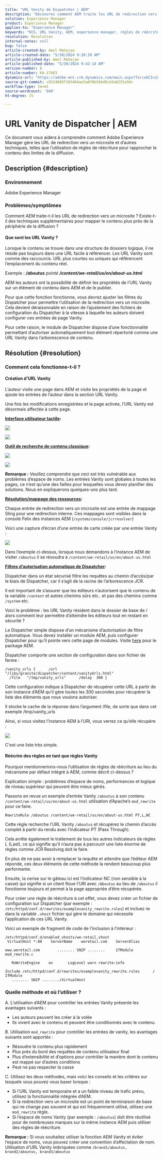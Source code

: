 ```yaml
---
title: "URL Vanity de Dispatcher | AEM"
description: "Découvrez comment AEM traite les URL de redirection vers un microsite et certaines techniques supplémentaires, telles que l’utilisation de règles de réécriture pour mapper le contenu plus près de la périphérie de la diffusion."
solution: Experience Manager
product: Experience Manager
applies-to: "Experience Manager"
keywords: "KCS, URL Vanity, AEM, experience manager, règles de réécriture, dispatcher"
resolution: Resolution
internal-notes: null
bug: false
article-created-by: Amol Mahajan
article-created-date: "5/30/2024 9:38:39 AM"
article-published-by: Amol Mahajan
article-published-date: "5/30/2024 9:42:14 AM"
version-number: 6
article-number: KA-17463
dynamics-url: "https://adobe-ent.crm.dynamics.com/main.aspx?forceUCI=1&pagetype=entityrecord&etn=knowledgearticle&id=6e944764-681e-ef11-840a-6045bd06fa9d"
source-git-commit: c0324009f303464ae5a0f8b594d9cb3a8255a50c
workflow-type: tm+mt
source-wordcount: '949'
ht-degree: 1%

---
```


# URL Vanity de Dispatcher | AEM


Ce document vous aidera à comprendre comment Adobe Experience Manager gère les URL de redirection vers un microsite et d’autres techniques, telles que l’utilisation de règles de réécriture pour rapprocher le contenu des limites de la diffusion.

## Description {#description}


### <b>Environnement</b>

Adobe Experience Manager



### <b>Problèmes/symptômes</b>

Comment AEM traite-t-il les URL de redirection vers un microsite ? Existe-t-il des techniques supplémentaires pour mapper le contenu plus près de la périphérie de la diffusion ?

#### Que sont les URL Vanity ?

Lorsque le contenu se trouve dans une structure de dossiers logique, il ne réside pas toujours dans une URL facile à référencer. Les URL Vanity sont comme des raccourcis. URL plus courtes ou uniques qui référencent l’emplacement du contenu réel.

Exemple : <b>*/aboutus</b> pointé <b>/content/we-retail/us/en/about-us.html</b>*

AEM les auteurs ont la possibilité de définir les propriétés de l’URL Vanity sur un élément de contenu dans AEM et de le publier.

Pour que cette fonction fonctionne, vous devrez ajuster les filtres du Dispatcher pour permettre l’utilisation de la redirection vers un microsite. Cela devient déraisonnable en raison de l’ajustement des fichiers de configuration du Dispatcher à la vitesse à laquelle les auteurs doivent configurer ces entrées de page Vanity.

Pour cette raison, le module de Dispatcher dispose d’une fonctionnalité permettant d’autoriser automatiquement tout élément répertorié comme une URL Vanity dans l’arborescence de contenu.


## Résolution {#resolution}


### Comment cela fonctionne-t-il ?

#### Création d’URL Vanity

L’auteur visite une page dans AEM et visite les propriétés de la page et ajoute les entrées de l’auteur dans la section URL Vanity.

Une fois les modifications enregistrées et la page activée, l’URL Vanity est désormais affectée à cette page.

<b><u>Interface utilisateur tactile</u>:</b>

![](assets/c1e59dbd-38b4-ed11-83fe-6045bd006149.png)

![](assets/c3e59dbd-38b4-ed11-83fe-6045bd006149.png)

<b><u>Outil de recherche de contenu classique</u>:</b>

![](assets/c2e59dbd-38b4-ed11-83fe-6045bd006149.png)

![](assets/c4e59dbd-38b4-ed11-83fe-6045bd006149.png)

<b>Remarque :</b> Veuillez comprendre que ceci est très vulnérable aux problèmes d’espace de noms. Les entrées Vanity sont globales à toutes les pages, ce n’est qu’une des failles pour lesquelles vous devez planifier des solutions. Nous en expliquerons quelques-uns plus tard.

<b><u>Résolution/mappage des ressources</u>:</b>

Chaque entrée de redirection vers un microsite est une entrée de mappage Sling pour une redirection interne. Ces mappages sont visibles dans la console Felix des instances AEM (`/system/console/jcrresolver`)

Voici une capture d’écran d’une entrée de carte créée par une entrée Vanity :

![](assets/c5e59dbd-38b4-ed11-83fe-6045bd006149.png)

Dans l’exemple ci-dessus, lorsque nous demandons à l’instance AEM de visiter `/aboutus` il se résoudra à `/content/we-retail/us/en/about-us.html`

<b><u>Filtres d’autorisation automatique de Dispatcher</u>:</b>

Dispatcher dans un état sécurisé filtre les requêtes au chemin d’accès/par le biais de Dispatcher, car il s’agit de la racine de l’arborescence JCR.

Il est important de s’assurer que les éditeurs n’autorisent que le contenu de la variable `/content` et autres chemins sûrs etc.. et pas des chemins comme `/system` etc.

Voici le problème : les URL Vanity résident dans le dossier de base de / alors comment leur permettre d’atteindre les éditeurs tout en restant en sécurité ?

Le Dispatcher simple dispose d’un mécanisme d’autorisation de filtre automatique. Vous devez installer un module AEM, puis configurer Dispatcher pour qu’il pointe vers cette page de modules. Visite [here](https://experience.adobe.com/#/downloads/content/software-distribution/en/aem.html?package=/content/software-distribution/en/details.html/content/dam/aem/public/adobe/packages/granite/vanityurls-components) pour le package AEM.

Dispatcher comporte une section de configuration dans son fichier de ferme :


```
/vanity_urls {      /url    "/libs/granite/dispatcher/content/vanityUrls.html"
  /file   "/tmp/vanity_urls"      /delay  300 }
```


Cette configuration indique à Dispatcher de récupérer cette URL à partir de son instance d’AEM qu’il gère toutes les 300 secondes pour récupérer la liste des éléments que nous voulons autoriser.

Il stocke le cache de la réponse dans l’argument /file, de sorte que dans cet exemple /tmp/vanity_urls

Ainsi, si vous visitez l’instance AEM à l’URI, vous verrez ce qu’elle récupère :

![](assets/c6e59dbd-38b4-ed11-83fe-6045bd006149.png)

C&#39;est une liste très simple.

#### Réécrire des règles en tant que règles Vanity

Pourquoi mentionnerions-nous l’utilisation de règles de réécriture au lieu du mécanisme par défaut intégré à AEM, comme décrit ci-dessus ?

Explication simple : problèmes d’espace de noms, performances et logique de niveau supérieur qui peuvent être mieux gérés.

Passons en revue un exemple d’entrée Vanity `/aboutus` à son contenu `/content/we-retail/us/en/about-us.html` utilisation d’Apache’s `mod_rewrite` pour ce faire.

`RewriteRule /aboutus /content/we-retail/us/en/about-us.html PT,L,NC`

Cette règle recherche l’URL Vanity `/aboutus` et récupérez le chemin d’accès complet à partir du rendu avec l’indicateur PT (Pass Through).

Cela arrête également le traitement de tous les autres indicateurs de règles L (Last), ce qui signifie qu’il n’aura pas à parcourir une liste énorme de règles comme JCR Resolving doit le faire.

En plus de ne pas avoir à remplacer la requête et attendre que l’éditeur AEM réponde, ces deux éléments de cette méthode la rendent beaucoup plus performante.

Ensuite, la cerise sur le gâteau ici est l’indicateur NC (non sensible à la casse) qui signifie si un client floue l’URI avec `/Aboutus` au lieu de `/aboutus` il fonctionne toujours et permet à la page appropriée d’être récupérée.

Pour créer une règle de réécriture à cet effet, vous devez créer un fichier de configuration sur Dispatcher (par exemple : `/etc/httpd/conf.d/rewrites/examplevanity_rewrite.rules`) et incluez-le dans la variable `.vhost` fichier qui gère le domaine qui nécessite l’application de ces URL Vanity.

Voici un exemple de fragment de code de l’inclusion à l’intérieur :


```
/etc/httpd/conf.d/enabled_vhosts/we-retail.vhost
 VirtualHost *:80    ServerName    weretail.com    ServerAlias 

www.weretail.com        ........ SNIP ........     IfModule mod_rewrite.c   

   ReWriteEngine    on       LogLevel warn rewrite:info

Include /etc/httpd/conf.d/rewrites/examplevanity_rewrite.rules      / IfModule         
   ........ SNIP ......../VirtualHost
```


### Quelle méthode et où l’utiliser ?

A. L’utilisation d’AEM pour contrôler les entrées Vanity présente les avantages suivants :

- Les auteurs peuvent les créer à la volée
- Ils vivent avec le contenu et peuvent être conditionnés avec le contenu.


B. Utilisation `mod_rewrite` pour contrôler les entrées de vanity, les avantages suivants sont apportés :

- Résoudre le contenu plus rapidement
- Plus près du bord des requêtes de contenu utilisateur final
- Plus d’extensibilité et d’options pour contrôler la manière dont le contenu est mappé sur d’autres conditions
- Peut ne pas respecter la casse


C. Utilisez les deux méthodes, mais voici les conseils et les critères sur lesquels vous pouvez vous baser lorsque :

- Si l’URL Vanity est temporaire et a un faible niveau de trafic prévu, utilisez la fonctionnalité intégrée d’AEM.
- Si la redirection vers un microsite est un point de terminaison de base qui ne change pas souvent et qui est fréquemment utilisé, utilisez une `mod_rewrite` règle.
- Si l’espace de noms Vanity (par exemple : `/aboutus`) doit être réutilisé pour de nombreuses marques sur la même instance AEM puis utiliser des règles de réécriture.


<b>Remarque :</b> Si vous souhaitez utiliser la fonction AEM Vanity et éviter l’espace de noms, vous pouvez créer une convention d’affectation de nom. Utilisation d’URL Vanity imbriquées comme `/brand1/aboutus, brand2/aboutus, brand3/aboutus`
